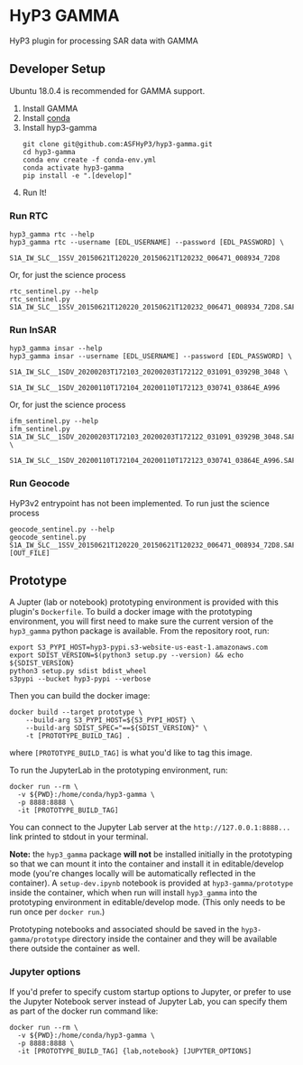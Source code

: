 # HyP3 GAMMA

HyP3 plugin for processing SAR data with GAMMA

## Developer Setup

Ubuntu 18.0.4 is recommended for GAMMA support.

1. Install GAMMA
1. Install [conda](https://docs.conda.io/en/latest/miniconda.html)
1. Install hyp3-gamma
   ```shell script
   git clone git@github.com:ASFHyP3/hyp3-gamma.git
   cd hyp3-gamma
   conda env create -f conda-env.yml
   conda activate hyp3-gamma
   pip install -e ".[develop]"
   ```
1. Run It!


### Run RTC
```
hyp3_gamma rtc --help
hyp3_gamma rtc --username [EDL_USERNAME] --password [EDL_PASSWORD] \
    S1A_IW_SLC__1SSV_20150621T120220_20150621T120232_006471_008934_72D8
```

Or, for just the science process
```
rtc_sentinel.py --help
rtc_sentinel.py S1A_IW_SLC__1SSV_20150621T120220_20150621T120232_006471_008934_72D8.SAFE
```

### Run InSAR
```
hyp3_gamma insar --help
hyp3_gamma insar --username [EDL_USERNAME] --password [EDL_PASSWORD] \
    S1A_IW_SLC__1SDV_20200203T172103_20200203T172122_031091_03929B_3048 \
    S1A_IW_SLC__1SDV_20200110T172104_20200110T172123_030741_03864E_A996
```

Or, for just the science process
```
ifm_sentinel.py --help
ifm_sentinel.py S1A_IW_SLC__1SDV_20200203T172103_20200203T172122_031091_03929B_3048.SAFE \
    S1A_IW_SLC__1SDV_20200110T172104_20200110T172123_030741_03864E_A996.SAFE
```



### Run Geocode
HyP3v2 entrypoint has not been implemented. To run just the science process
```
geocode_sentinel.py --help
geocode_sentinel.py S1A_IW_SLC__1SSV_20150621T120220_20150621T120232_006471_008934_72D8.SAFE [OUT_FILE]
```


## Prototype

A Jupter (lab or notebook) prototyping environment is provided with this plugin's `Dockerfile`.
To build a docker image with the prototyping environment, you will first need to make sure the
current version of the `hyp3_gamma` python package is available. From the repository root, run:
```
export S3_PYPI_HOST=hyp3-pypi.s3-website-us-east-1.amazonaws.com
export SDIST_VERSION=$(python3 setup.py --version) && echo ${SDIST_VERSION}
python3 setup.py sdist bdist_wheel
s3pypi --bucket hyp3-pypi --verbose
```

Then you can build the docker image:
```
docker build --target prototype \
    --build-arg S3_PYPI_HOST=${S3_PYPI_HOST} \
    --build-arg SDIST_SPEC="==${SDIST_VERSION}" \
    -t [PROTOTYPE_BUILD_TAG] .
```
where `[PROTOTYPE_BUILD_TAG]` is what you'd like to tag this image.

To run the JupyterLab in the prototyping environment, run:
```
docker run --rm \
  -v ${PWD}:/home/conda/hyp3-gamma \
  -p 8888:8888 \
  -it [PROTOTYPE_BUILD_TAG]
```
You can connect to the Jupyter Lab server at the `http://127.0.0.1:8888...` link printed to 
stdout in your terminal.  

**Note:** the `hyp3_gamma` package **will not** be installed initially in the prototyping
so that we can mount it into the container and install it in editable/develop mode
(you're changes locally will be automatically reflected in the container). A `setup-dev.ipynb`
notebook is provided at `hyp3-gamma/prototype` inside the container, which when run will 
install `hyp3_gamma` into the prototyping environment in editable/develop mode. 
(This only needs to be run once per `docker run`.)

Prototyping notebooks and associated should be saved in the `hyp3-gamma/prototype` directory inside
the container and they will be available there outside the container as well.


### Jupyter options

If you'd prefer to specify custom startup options to Jupyter, or prefer to use the 
Jupyter Notebook server instead of Jupyter Lab, you can specify them as part of the
docker run command like:

```
docker run --rm \
  -v ${PWD}:/home/conda/hyp3-gamma \
  -p 8888:8888 \
  -it [PROTOTYPE_BUILD_TAG] {lab,notebook} [JUPYTER_OPTIONS]
``` 
